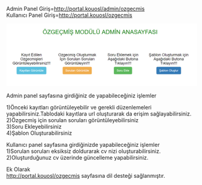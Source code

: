 Admin Panel Giriş=http://portal.kouosl/admin/ozgecmis                                                  
Kullanıcı Panel Giriş=http://portal.kouosl/ozgecmis

![img](EkranGoruntusu.png)

Admin panel sayfasına girdiğiniz de yapabileceğiniz işlemler

1)Önceki kayıtları görüntüleyebilir ve gerekli düzenlemeleri yapabilirsiniz.Tablodaki kayıtlara url oluşturarak da
erişim sağlayabilirsiniz.                                                                        
2)Özgecmiş için sorulan soruları görüntüleyebilirsiniz                                                   
3)Soru Ekleyebilirsiniz                                                                
4)Şablon Oluşturabilirsiniz                                                       

Kullanıcı panel sayfasına girdiğinizde yapabileceğiniz işlemler                                        
1)Sorulan soruları eksiksiz doldurarak cv nizi oluşturabilirsiniz.                                     
2)Oluşturduğunuz cv üzerinde güncelleme yapabilirsiniz.                                            
                                                                                                                                      
Ek Olarak                                                                                                      
http://portal.kouosl/ozgecmis sayfasına dil desteği sağlanmıştır. 



